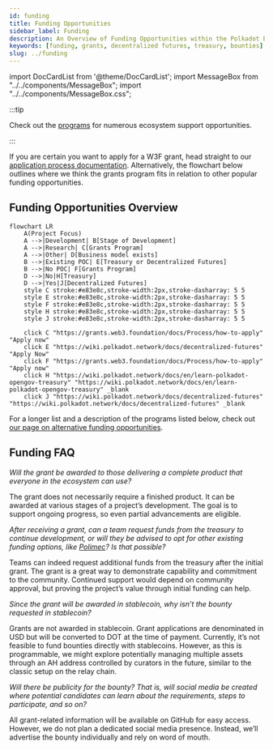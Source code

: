 ```yaml
---
id: funding
title: Funding Opportunities
sidebar_label: Funding
description: An Overview of Funding Opportunities within the Polkadot Ecosystem.
keywords: [funding, grants, decentralized futures, treasury, bounties]
slug: ../funding
---
```


import DocCardList from '@theme/DocCardList'; import MessageBox from "../../components/MessageBox";
import "../../components/MessageBox.css";

<MessageBox message="For fundraising in a decentralized, transparent, and regulatory compliant manner within the ecosystem, check out the [Polimec parachain](https://www.polimec.org/)." />

:::tip

Check out the [programs](programs-index) for numerous ecosystem support opportunities.

:::

<DocCardList />

If you are certain you want to apply for a W3F grant, head straight to our
[application process documentation](https://grants.web3.foundation/docs/Process/how-to-apply).
Alternatively, the flowchart below outlines where we think the grants program fits in relation to
other popular funding opportunities.

## Funding Opportunities Overview

```mermaid
flowchart LR
    A(Project Focus)
    A -->|Development| B[Stage of Development]
    A -->|Research| C[Grants Program]
    A -->|Other| D[Business model exists]
    B -->|Existing POC| E[Treasury or Decentralized Futures]
    B -->|No POC| F[Grants Program]
    D -->|No|H[Treasury]
    D -->|Yes|J[Decentralized Futures]
    style C stroke:#e83e8c,stroke-width:2px,stroke-dasharray: 5 5
    style E stroke:#e83e8c,stroke-width:2px,stroke-dasharray: 5 5
    style F stroke:#e83e8c,stroke-width:2px,stroke-dasharray: 5 5
    style H stroke:#e83e8c,stroke-width:2px,stroke-dasharray: 5 5
    style J stroke:#e83e8c,stroke-width:2px,stroke-dasharray: 5 5

    click C "https://grants.web3.foundation/docs/Process/how-to-apply" "Apply now"
    click E "https://wiki.polkadot.network/docs/decentralized-futures" "Apply Now"
    click F "https://grants.web3.foundation/docs/Process/how-to-apply" "Apply now"
    click H "https://wiki.polkadot.network/docs/en/learn-polkadot-opengov-treasury" "https://wiki.polkadot.network/docs/en/learn-polkadot-opengov-treasury" _blank
    click J "https://wiki.polkadot.network/docs/decentralized-futures" "https://wiki.polkadot.network/docs/decentralized-futures" _blank
```

For a longer list and a description of the programs listed below, check out
[our page on alternative funding opportunities](./grants.md#alternative-funding-sources).

## Funding FAQ

_Will the grant be awarded to those delivering a complete product that everyone in the ecosystem can
use?_

The grant does not necessarily require a finished product. It can be awarded at various stages of a
project’s development. The goal is to support ongoing progress, so even partial advancements are
eligible.

_After receiving a grant, can a team request funds from the treasury to continue development, or
will they be advised to opt for other existing funding options, like
[Polimec](https://www.polimec.org/)? Is that possible?_

Teams can indeed request additional funds from the treasury after the initial grant. The grant is a
great way to demonstrate capability and commitment to the community. Continued support would depend
on community approval, but proving the project’s value through initial funding can help.

_Since the grant will be awarded in stablecoin, why isn’t the bounty requested in stablecoin?_

Grants are not awarded in stablecoin. Grant applications are denominated in USD but will be
converted to DOT at the time of payment. Currently, it’s not feasible to fund bounties directly with
stablecoins. However, as this is programmable, we might explore potentially managing multiple assets
through an AH address controlled by curators in the future, similar to the classic setup on the
relay chain.

_Will there be publicity for the bounty? That is, will social media be created where potential
candidates can learn about the requirements, steps to participate, and so on?_

All grant-related information will be available on GitHub for easy access. However, we do not plan a
dedicated social media presence. Instead, we’ll advertise the bounty individually and rely on word
of mouth.

